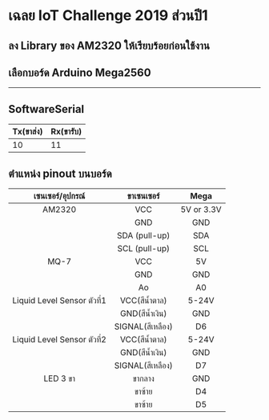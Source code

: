 # เฉลย IoT Challenge 2019 ส่วนปี1

## ลง Library ของ AM2320 ให้เรียบร้อยก่อนใช้งาน 
## เลือกบอร์ด Arduino Mega2560
---
## SoftwareSerial 
|Tx(ขาส่ง)|Rx(ขารับ)|
|--|--|
|10|11|

## ตำแหน่ง pinout บนบอร์ด

| เซนเซอร์/อุปกรณ์ | ขาเซนเซอร์ | Mega |
| :--: | :--: | :--: |
| AM2320 | VCC | 5V or 3.3V |
| | GND | GND |
| | SDA (pull-up) | SDA |
| | SCL (pull-up) | SCL |
| MQ-7 | VCC | 5V |
| | GND | GND |
| | Ao | A0 |
| Liquid Level Sensor ตัวที่1 | VCC(สีน้ำตาล)  | 5-24V |
| | GND(สีน้ำเงิน)  | GND |
| | SIGNAL(สีเหลือง)  | D6 |
| Liquid Level Sensor ตัวที่2 | VCC(สีน้ำตาล)  | 5-24V |
| | GND(สีน้ำเงิน)  | GND |
| | SIGNAL(สีเหลือง)  | D7 |
| LED 3 ขา | ขากลาง  | GND |
| | ขาซ้าย  | D4 |
| | ขาซ้าย  | D5 |